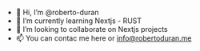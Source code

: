 - 👋 Hi, I’m @roberto-duran
- 🌱 I’m currently learning Nextjs - RUST
- 💞️ I’m looking to collaborate on Nextjs projects 
- 📫 You can contac me here or info@robertoduran.me

<!---
roberto-duran/roberto-duran is a ✨ special ✨ repository because its `README.md` (this file) appears on your GitHub profile.
You can click the Preview link to take a look at your changes.
--->
